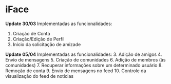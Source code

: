 # iFace

**Update 30/03**
Implementadas as funcionalidades:
  1. Criação de Conta
  2. Criação/Edição de Perfil
  3. Inicio da solicitação de amizade

**Update 05/04**
Implementadas as funcionalidades:
  3. Adição de amigos
  4. Envio de mensagens
  5. Criação de comunidades
  6. Adição de membros (às comunidades)
  7. Recuperar informações sobre um determinado usuário
  8. Remoção de conta
  9. Envio de mensagens no feed
  10. Controle da visualização do feed de noticias
